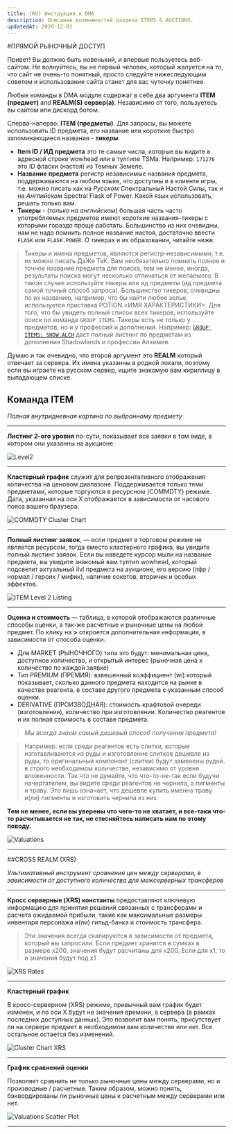 ```yaml
---
title: (RU) Инструкция к DMA
description: Описание возможностей раздела ITEMS & AUCTIONS.
updatedAt: 2020-12-01
---
```


#ПРЯМОЙ РЫНОЧНЫЙ ДОСТУП

Привет! Вы должно быть новенький, и впервые  пользуетесь веб-сайтом.
Не волнуйтесь, вы не первый человек, который жалуется на то, что сайт не очень-то понятный, просто следуйте нижеследующим советом и использование сайта станет для вас чуточку понятнее.

Любые команды в DMA модуле содержат в себе два аргумента **ITEM (предмет)** and **REALM(S) сервер(а)**. Независимо от того, пользуетесь вы сайтом или дискорд ботом.

Сперва-наперво: **ITEM (предметы)**. Для запросы, вы можете использовать ID предмета, его название или короткие быстро запоминающиеся названия - ***тикеры***.

 - **Item ID / ИД предмета** это те самые числа, которые вы видите в адресной строке wowhead или в тултипе TSMа. Например: `171276` это ID фласки (настоя) из Темных Земеле.
 - **Название предмета** регистр независимые названия предмета, поддерживаются на любом языке, что доступны и в клиенте игры, т.е. можно писать как на *Русском* Спектральный Настой Силы, так и на *Английском* Spectral Flask of Power. Какой язык использовать, решать только вам.
 - **Тикеры** - (*только на английском*) большая часть часто употребляемых предметов имеют короткие названия-тикеры с которыми гораздо проще работать. Большинство из них очевидны, нам не надо помнить полное название настоя, достаточно ввести `FLASK` или `FLASK.POWER`. О тикерах и их образовании, читайте ниже.
 
 > Тикеры и имена предметов, являются регистр-независимыми, т.е. их можно писать ДаЖе ТаК. Вам необязательно помнить полное и точное название предмета для поиска, тем не менее, иногда,
 результаты поиска могут несколько отличаться от желаемого. В таком случае используйте тикеры или ид предметы (ид предмета самой точный способ запроса). Большинство тикеров, очевидны по их названию,
 например, что бы найти любое зелье, используется приставка POTION.<ИМЯ ХАРАКТЕРИСТИКИ>. Для того, что бы увидеть полный список всех тикеров, используйте поиск по команде `GROUP ITEMS`. 
 Тикеры есть не только у предметов, но и у профессий и дополнений. Например: [`GROUP ITEMS: SHDW.ALCH`](https://conglomerat.group/group_items/shdw.alch@gordunni) даст полный листинг по предметам из дополнения Shadowlands и профессии Алхимия.

Думаю и так очевидно, что второй аргумент это **REALM** который отвечает за сервера. Их имена указанны в родной локали, поэтому если вы играете на русском сервер, ищите знакомую вам кириллицу в выпадающем списке.

## Команда ITEM

 *Полная внутридневная картина по выбранному предмету* 
 
 ___
 **Листинг 2-ого уровня** по-сути, показывает все заявки в том виде, в котором они указанны на аукционе.
 
 ![Level2](https://i.imgur.com/MDgOBT3.png)
 ___
 **Кластерный график** служит для репрезентативного отображения количества на ценовом диапазоне. Поддерживается только теми предметами, которые торгуются в ресурсном (COMMDTY) режиме.
 Дата, указанная на оси Х отображается в зависимости от часового пояса вашего браузера.
 
  ![COMMDTY Cluster Chart](https://i.imgur.com/x5V2mes.png)
 ___
  
 **Полный листинг заявок**, — если предмет в торговом режиме не является ресурсом, тогда вместо кластерного графика, вы увидите полный листинг заявок.
 Если вы наведете курсор мыли на название предмета, вы увидите знакомый вам тултип wowhead, который подсветит актуальный ilvl предмета на аукционе, его версию (лфр / нормал / героик / мифик), наличие сокетов, вторичек и особых эффектов.
  
  ![ITEM Level 2 Listing](https://i.imgur.com/RuV1eVm.png)
 ___
 
 **Оценка и стоимость** — таблица, в которой отображаются различные способы оценки, а так-же расчетные и рыночные цены на любой предмет. 
 По клику на **>** откроется дополнительная информация, в зависимости от способа оценки.
 
 - Для MARKET (РЫНОЧНОГО) типа это будут: минимальная цена, доступное количество, и открытый интерес (рыночная цена x количество по каждой заявке)
 - Тип PREMIUM (ПРЕМИЯ): взвешенный коэффициент (wi) который показывает, сколько данного предмета находится на рынке в качестве реагента, в составе другого предмета с указанным способ оценки.
 - DERIVATIVE (ПРОИЗВОДНАЯ): стоимость крафтовой очереди (изготовления), количество при изготовлении. Количество реагентов и их полная стоимость в составе предмета.
  
  > *Мы всегда знаем самый дешевый способ получения предмета!* 
  
  > Например: если среди реагентов есть слитки, которые изготавливаются из руды и изготовление слитков дешевле из руды, то оригинальный компонент (слитки) будут заменены рудой. 
  в строго необходимом количестве, независимо от уровня вложенности. Так что не думайте, что что-то-не-так если будучи начертателем, вы видите среди реагентов не чернила, а пигменты и траву.
  Это лишь означает, что дешевле купить именно траву и(ли) пигменты и изготовить чернила из них.

**Тем не менее, если вы уверены что чего-то не хватает, и все-таки что-то расчитывается не так, не стесняйтесь написать нам по этому поводу.**

 ![Valuations](https://i.imgur.com/AXNmJzN.png)
 ___

##CROSS REALM (XRS)

*Ультимативный инструмент сравнения цен между серверами, в зависимости от доступного количества для межсерверных трансферов*
 ___
  **Кросс серверные (XRS) константы** предоставляют ключевую информацию для принятия решений связанных с трансферами и расчета ожидаемой прибыли, такие как максимальные размеры инвентаря персонажа и(ли) гильд-банка и стоимость трансфера.
  
  > Эти значения всегда скалируются в зависимости от предмета, который вы запросили. Если предмет хранится в сумках в размере х200, значения будут расчитаны для х200.
  Если для х1, то и значения будут под х1
  
  ![XRS Rates](https://i.imgur.com/mkOSIFg.png)
 ___

 **Кластерный график**
 
 В кросс-серверном (XRS) режиме, привычный вам график будет изменен, и по оси Х будут не значения времени, а сервера (в рамках последних доступных данных). Это позволит вам понять, присутствует ли на сервере предмет в необходимом вам количестве или нет.
 Все остальное остается без изменений.
 
 ![Cluster Chart XRS](https://i.imgur.com/MrP7Y4w.png)

 ___
  **График сравнений оценки**
  
  Позволяет сравнить не только рыночные цены между серверами, но и производные / расчетные. Таким образом, можно понять, бэквордированы ли рыночные цены к расчетным между серверами или нет.
  
  ![Valuations Scatter Plot](https://i.imgur.com/iq6vqBn.png)
 ___

